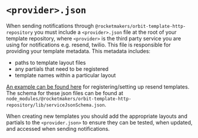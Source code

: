 # `<provider>.json`

When sending notifications through `@rocketmakers/orbit-template-http-repository` you must include a `<provider>.json` file at the root of your template repository, where `<provider>` is the third party service you are using for notifications e.g. resend, twilio. This file is responsible for providing your template metadata. This metadata includes:

- paths to template layout files
- any partials that need to be registered
- template names within a particular layout

[An example can be found here](../resend.json) for registering/setting up resend templates. The schema for these json files can be found at `node_modules/@rocketmakers/orbit-template-http-repository/lib/serviceJsonSchema.json`.

When creating new templates you should add the appropriate layouts and partials to the `<provider.json>` to ensure they can be tested, when updated, and accessed when sending notifications.

